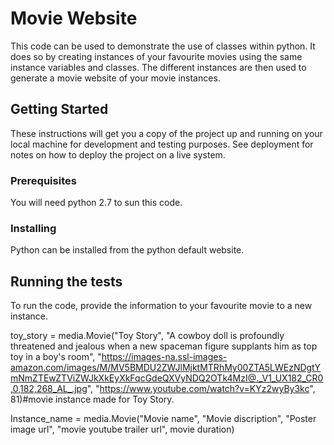 # Movie Website

This code can be used to demonstrate the use of classes within python. 
It does so by creating instances of your favourite movies using the same instance variables and classes. The different instances are then used to generate a movie website of your movie instances.

## Getting Started

These instructions will get you a copy of the project up and running on your local machine for development and testing purposes. See deployment for notes on how to deploy the project on a live system.

### Prerequisites

You will need python 2.7 to sun this code.


### Installing

Python can be installed from the python default website. 


## Running the tests

To run the code, provide the information to your favourite movie to a new instance.


toy_story = media.Movie("Toy Story",
                        "A cowboy doll is profoundly threatened and jealous when a new spaceman figure supplants him as top toy in a boy's room",
                        "https://images-na.ssl-images-amazon.com/images/M/MV5BMDU2ZWJlMjktMTRhMy00ZTA5LWEzNDgtYmNmZTEwZTViZWJkXkEyXkFqcGdeQXVyNDQ2OTk4MzI@._V1_UX182_CR0,0,182,268_AL_.jpg",
                        "https://www.youtube.com/watch?v=KYz2wyBy3kc",
                        81)#movie instance made for Toy Story.

 Instance_name = media.Movie("Movie name", "Movie discription", 								"Poster image url", "movie youtube 									trailer url", movie duration)

 
